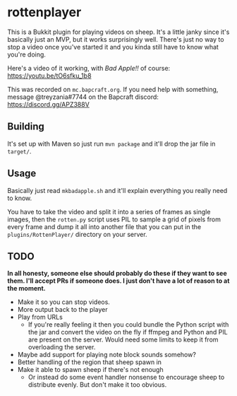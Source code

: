 # rottenplayer

This is a Bukkit plugin for playing videos on sheep.  It's a little janky since it's basically just an MVP, but it works surprisingly well.  There's just no way to stop a video once you've started it and you kinda still have to know what you're doing.

Here's a video of it working, with *Bad Apple!!* of course: https://youtu.be/tO6sfku_1b8

This was recorded on `mc.bapcraft.org`.  If you need help with something, message @treyzania#7744 on the Bapcraft discord: https://discord.gg/APZ388V

## Building

It's set up with Maven so just run `mvn package` and it'll drop the jar file in `target/`.

## Usage

Basically just read `mkbadapple.sh` and it'll explain everything you really need to know.

You have to take the video and split it into a series of frames as single images, then the `rotten.py` script uses PIL to sample a grid of pixels from every frame and dump it all into another file that you can put in the `plugins/RottenPlayer/` directory on your server.

## TODO

**In all honesty, someone else should probably do these if they want to see them.  I'll accept PRs if someone does.  I just don't have a lot of reason to at the moment.**

* Make it so you can stop videos.
* More output back to the player
* Play from URLs
  * If you're really feeling it then you could bundle the Python script with the jar and convert the video on the fly if ffmpeg and Python and PIL are present on the server.  Would need some limits to keep it from overloading the server.
* Maybe add support for playing note block sounds somehow?
* Better handling of the region that sheep spawn in
* Make it able to spawn sheep if there's not enough
  * Or instead do some event handler nonsense to encourage sheep to distribute evenly.  But don't make it too obvious.

